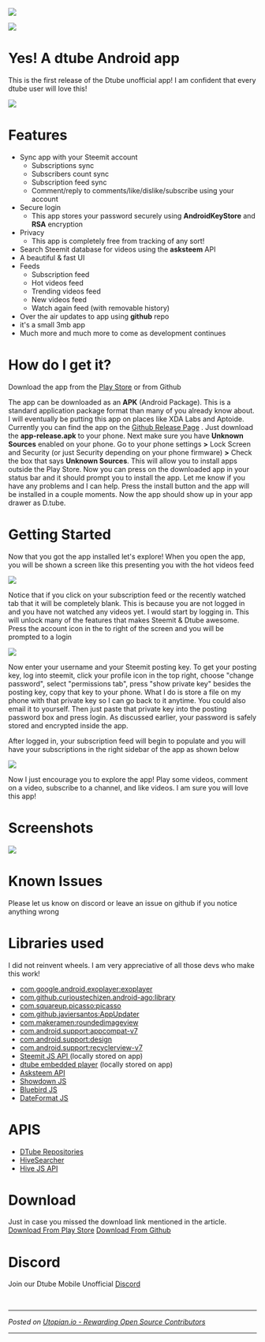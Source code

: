 
[![](https://img.shields.io/discord/384517931230298124.svg)](https://discord.gg/3h88GDb)

![](https://i.imgur.com/rWNRw1X.png)
# Yes! A dtube Android app
This is the first release of the Dtube unofficial app! I am confident that every dtube user will love this! 

![](https://i.imgur.com/cLn2y4e.png)


# Features
* Sync app with your Steemit account
  * Subscriptions sync
  * Subscribers count sync
  * Subscription feed sync
  * Comment/reply to comments/like/dislike/subscribe using your account
* Secure login
  * This app stores your password securely using **AndroidKeyStore** and **RSA** encryption
* Privacy
   * This app is completely free from tracking of any sort!
* Search Steemit database for videos using the **asksteem** API
* A beautiful & fast UI
* Feeds
  * Subscription feed
  * Hot videos feed
  * Trending videos feed
  * New videos feed
  * Watch again feed (with removable history)
* Over the air updates to app using **github** repo
* it's a small 3mb app
* Much more and much more to come as development continues

# How do I get it?
Download the app from the [Play Store](https://play.google.com/store/apps/details?id=com.powerpoint45.dtube) or from Github

The app can be downloaded as an **APK** (Android Package). This is a standard application package format than many of you already know about. I will eventually be putting this app on places like XDA Labs and Aptoide. Currently you can find the app on the [Github Release Page](https://github.com/powerpoint45/dtube-mobile-unofficial/releases/)  . Just download the **app-release.apk** to your phone. Next make sure you have **Unknown Sources** enabled on your phone. Go to your phone settings **>** Lock Screen and Security (or just Security depending on your phone firmware) **>** Check the box that says **Unknown Sources**. This will allow you to install apps outside the Play Store. Now you can press on the downloaded app in your status bar and it should prompt you to install the app. Let me know if you have any problems and I can help. Press the install button and the app will be installed in a couple moments. Now the app should show up in your app drawer as D.tube.

# Getting Started
Now that you got the app installed let's explore! When you open the app, you will be shown a screen like this presenting you with the hot videos feed

![](https://i.imgur.com/KRMK6tF.png)

Notice that if you click on your subscription feed or the recently watched tab that it will be completely blank. This is because you are not logged in and you have not watched any videos yet. I would start by logging in. This will unlock many of the features that makes Steemit & Dtube awesome. Press the account icon in the to right of the screen and you will be prompted to a login

![](https://i.imgur.com/6XYlckp.png)

Now enter your username and your Steemit posting key. To get your posting key, log into steemit, click your profile icon in the top right, choose "change password", select "permissions tab", press "show private key" besides the posting key, copy that key to your phone. What I do is store a file on my phone with that private key so I can go back to it anytime. You could also email it to yourself. Then just paste that private key into the posting password box and press login. As discussed earlier, your password is safely stored and encrypted inside the app. 

After logged in, your subscription feed will begin to populate and you will have your subscriptions in the right sidebar of the app as shown below

![](https://i.imgur.com/pGJgbPY.png)

Now I just encourage you to explore the app! Play some videos, comment on a video, subscribe to a channel, and like videos. I am sure you will love this app!

# Screenshots
![](https://i.imgur.com/8sOqEA4.png)

# Known Issues
Please let us know on discord or leave an issue on github if you notice anything wrong

# Libraries used
I did not reinvent wheels. I am very appreciative of all those devs who make this work!
   * [com.google.android.exoplayer:exoplayer](https://github.com/google/ExoPlayer)
   * [com.github.curioustechizen.android-ago:library](https://github.com/curioustechizen/android-ago)
   * [com.squareup.picasso:picasso](https://github.com/square/picasso)
   * [com.github.javiersantos:AppUpdater](https://github.com/javiersantos/AppUpdater)
   * [com.makeramen:roundedimageview](https://github.com/vinc3m1/RoundedImageView)
   * [com.android.support:appcompat-v7](https://developer.android.com/topic/libraries/support-library/packages.html)
   * [com.android.support:design](https://developer.android.com/topic/libraries/support-library/packages.html)
   * [com.android.support:recyclerview-v7](https://developer.android.com/topic/libraries/support-library/packages.html)
   * [Steemit JS API ](https://github.com/steemit/steem-js)(locally stored on app)
   * [dtube embedded player](https://github.com/dtube/embed) (locally stored on app)
   * [Asksteem API](https://steemit.com/steemit/@thekyle/introducing-asksteem-a-steem-search-engine)
   * [Showdown JS](https://github.com/showdownjs/showdown)
   * [Bluebird JS](http://bluebirdjs.com/docs/getting-started.html)
   * [DateFormat JS](https://github.com/felixge/node-dateformat)

# APIS
   * [DTube Repositories](https://github.com/dtube/docs/blob/master/contribute.md)
   * [HiveSearcher](https://hivesearcher.com/)
   * [Hive JS API](https://github.com/openhive-network/hive-js)


# Download
Just in case you missed the download link mentioned in the article. 
[Download From Play Store](https://play.google.com/store/apps/details?id=com.powerpoint45.dtube)
[Download From Github](https://github.com/powerpoint45/dtube-mobile-unofficial/releases/)

# Discord
Join our Dtube Mobile Unofficial [Discord](https://discord.gg/3h88GDb)

<br /><hr/><em>Posted on <a href="https://utopian.io/utopian-io/@immawake/introducing-the-dtube-mobile-app-unofficial-android-app">Utopian.io -  Rewarding Open Source Contributors</a></em><hr/>
